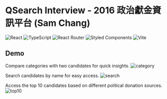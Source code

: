 # QSearch Interview - 2016 政治獻金資訊平台 (Sam Chang)

![React](https://img.shields.io/badge/react-%2320232a.svg?style=for-the-badge&logo=react&logoColor=%2361DAFB)
![TypeScript](https://img.shields.io/badge/typescript-%23007ACC.svg?style=for-the-badge&logo=typescript&logoColor=white)
![React Router](https://img.shields.io/badge/React_Router-CA4245?style=for-the-badge&logo=react-router&logoColor=white)
![Styled Components](https://img.shields.io/badge/styled--components-DB7093?style=for-the-badge&logo=styled-components&logoColor=white)
![Vite](https://img.shields.io/badge/vite-%23646CFF.svg?style=for-the-badge&logo=vite&logoColor=white)

## Demo

Compare categories with two candidates for quick insights.
![category](https://github.com/ShihYuChang/QSearch-Interview-Sam/assets/39560452/d58afe40-da31-453b-80e6-eafc0abe90cc)

Search candidates by name for easy access.
![search](https://github.com/ShihYuChang/QSearch-Interview-Sam/assets/39560452/f699035f-beaf-4535-b1c3-9dfde531e717)

Access the top 10 candidates based on different political donation sources.
![top10](https://github.com/ShihYuChang/QSearch-Interview-Sam/assets/39560452/35db3451-2390-469a-8fdb-a7565b66d368)
